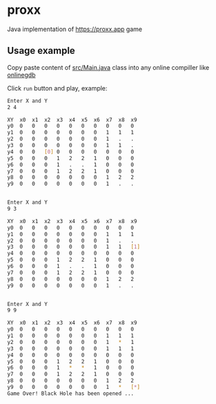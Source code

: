 # proxx
Java implementation of  https://proxx.app game

## Usage example
Copy paste content of [src/Main.java](./src/Main.java) class into any online compiller like [onlinegdb](https://www.onlinegdb.com/online_java_compiler)


Click `run` button and play, example:

```sh
Enter X and Y
2 4

XY	x0	x1	x2	x3	x4	x5	x6	x7	x8	x9	
y0	0	0	0	0	0	0	0	0	0	0
y1	0	0	0	0	0	0	0	1	1	1
y2	0	0	0	0	0	0	0	1	.	.
y3	0	0	0	0	0	0	0	1	1	.
y4	0	0	[0]	0	0	0	0	0	0	0
y5	0	0	0	1	2	2	1	0	0	0
y6	0	0	0	1	.	.	1	0	0	0
y7	0	0	0	1	2	2	1	0	0	0
y8	0	0	0	0	0	0	0	1	2	2
y9	0	0	0	0	0	0	0	1	.	.


Enter X and Y
9 3

XY	x0	x1	x2	x3	x4	x5	x6	x7	x8	x9	
y0	0	0	0	0	0	0	0	0	0	0
y1	0	0	0	0	0	0	0	1	1	1
y2	0	0	0	0	0	0	0	1	.	.
y3	0	0	0	0	0	0	0	1	1	[1]
y4	0	0	0	0	0	0	0	0	0	0
y5	0	0	0	1	2	2	1	0	0	0
y6	0	0	0	1	.	.	1	0	0	0
y7	0	0	0	1	2	2	1	0	0	0
y8	0	0	0	0	0	0	0	1	2	2
y9	0	0	0	0	0	0	0	1	.	.


Enter X and Y
9 9

XY	x0	x1	x2	x3	x4	x5	x6	x7	x8	x9	
y0	0	0	0	0	0	0	0	0	0	0
y1	0	0	0	0	0	0	0	1	1	1
y2	0	0	0	0	0	0	0	1	*	1
y3	0	0	0	0	0	0	0	1	1	1
y4	0	0	0	0	0	0	0	0	0	0
y5	0	0	0	1	2	2	1	0	0	0
y6	0	0	0	1	*	*	1	0	0	0
y7	0	0	0	1	2	2	1	0	0	0
y8	0	0	0	0	0	0	0	1	2	2
y9	0	0	0	0	0	0	0	1	*	[*]
Game Over! Black Hole has been opened ...

```
